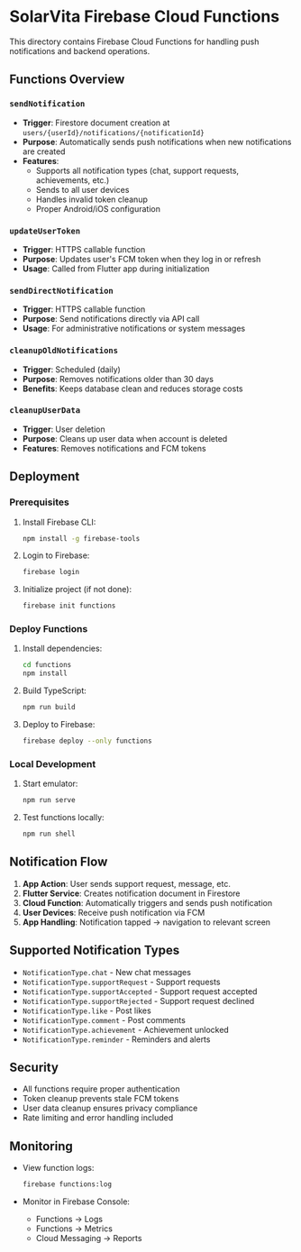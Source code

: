 # SolarVita Firebase Cloud Functions

This directory contains Firebase Cloud Functions for handling push notifications and backend operations.

## Functions Overview

### `sendNotification`
- **Trigger**: Firestore document creation at `users/{userId}/notifications/{notificationId}`
- **Purpose**: Automatically sends push notifications when new notifications are created
- **Features**:
  - Supports all notification types (chat, support requests, achievements, etc.)
  - Sends to all user devices
  - Handles invalid token cleanup
  - Proper Android/iOS configuration

### `updateUserToken`
- **Trigger**: HTTPS callable function
- **Purpose**: Updates user's FCM token when they log in or refresh
- **Usage**: Called from Flutter app during initialization

### `sendDirectNotification`
- **Trigger**: HTTPS callable function  
- **Purpose**: Send notifications directly via API call
- **Usage**: For administrative notifications or system messages

### `cleanupOldNotifications`
- **Trigger**: Scheduled (daily)
- **Purpose**: Removes notifications older than 30 days
- **Benefits**: Keeps database clean and reduces storage costs

### `cleanupUserData`
- **Trigger**: User deletion
- **Purpose**: Cleans up user data when account is deleted
- **Features**: Removes notifications and FCM tokens

## Deployment

### Prerequisites
1. Install Firebase CLI:
   ```bash
   npm install -g firebase-tools
   ```

2. Login to Firebase:
   ```bash
   firebase login
   ```

3. Initialize project (if not done):
   ```bash
   firebase init functions
   ```

### Deploy Functions
1. Install dependencies:
   ```bash
   cd functions
   npm install
   ```

2. Build TypeScript:
   ```bash
   npm run build
   ```

3. Deploy to Firebase:
   ```bash
   firebase deploy --only functions
   ```

### Local Development
1. Start emulator:
   ```bash
   npm run serve
   ```

2. Test functions locally:
   ```bash
   npm run shell
   ```

## Notification Flow

1. **App Action**: User sends support request, message, etc.
2. **Flutter Service**: Creates notification document in Firestore
3. **Cloud Function**: Automatically triggers and sends push notification
4. **User Devices**: Receive push notification via FCM
5. **App Handling**: Notification tapped → navigation to relevant screen

## Supported Notification Types

- `NotificationType.chat` - New chat messages
- `NotificationType.supportRequest` - Support requests 
- `NotificationType.supportAccepted` - Support request accepted
- `NotificationType.supportRejected` - Support request declined
- `NotificationType.like` - Post likes
- `NotificationType.comment` - Post comments
- `NotificationType.achievement` - Achievement unlocked
- `NotificationType.reminder` - Reminders and alerts

## Security

- All functions require proper authentication
- Token cleanup prevents stale FCM tokens
- User data cleanup ensures privacy compliance
- Rate limiting and error handling included

## Monitoring

- View function logs:
  ```bash
  firebase functions:log
  ```

- Monitor in Firebase Console:
  - Functions → Logs
  - Functions → Metrics
  - Cloud Messaging → Reports